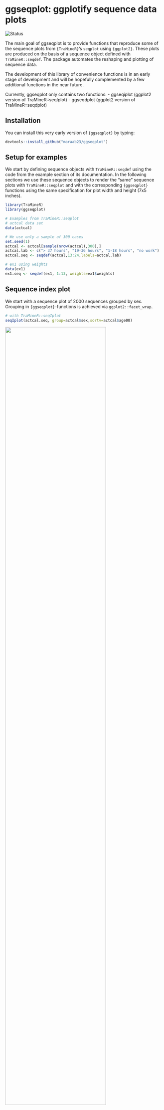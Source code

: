 
<!-- README.md is generated from README.Rmd. Please edit that file -->

# ggseqplot: ggplotify sequence data plots

<!-- badges: start -->

![Status](https://img.shields.io/badge/status-early%20release-yellowgreen)
<!-- badges: end -->

The main goal of ggseqplot is to provide functions that reproduce some
of the sequence plots from `{TraMineR}`’s `seqplot` using `{ggplot2}`.
These plots are produced on the basis of a sequence object defined with
`TraMineR::seqdef`. The package automates the reshaping and plotting of
sequence data.

The development of this library of convenience functions is in an early
stage of development and will be hopefully complemented by a few
additional functions in the near future.

Currently, ggseqplot only contains two functions: - ggseqiplot (ggplot2
version of TraMineR::seqIplot) - ggseqdplot (ggplot2 version of
TraMineR::seqdplot)

## Installation

You can install this very early version of `{ggseqplot}` by typing:

``` r
devtools::install_github("maraab23/ggseqplot")
```

## Setup for examples

We start by defining sequence objects with `TraMineR::seqdef` using the
code from the example section of its documentation. In the following
sections we use these sequence objects to render the “same” sequence
plots with `TraMineR::seqplot` and with the corresponding `{ggseqplot}`
functions using the same specification for plot width and height (7x5
inches).

``` r
library(TraMineR)
library(ggseqplot)

# Examples from TraMineR::seqplot
# actcal data set
data(actcal)

# We use only a sample of 300 cases
set.seed(1)
actcal <- actcal[sample(nrow(actcal),300),]
actcal.lab <- c("> 37 hours", "19-36 hours", "1-18 hours", "no work")
actcal.seq <- seqdef(actcal,13:24,labels=actcal.lab)

# ex1 using weights
data(ex1)
ex1.seq <- seqdef(ex1, 1:13, weights=ex1$weights)
```

## Sequence index plot

We start with a sequence plot of 2000 sequences grouped by sex. Grouping
in `{ggseqplot}`-functions is achieved via `ggplot2::facet_wrap`.

``` r
# with TraMineR::seqIplot
seqIplot(actcal.seq, group=actcal$sex,sortv=actcal$age00)
```

<img src="man/figures/README-seqiplot1-1.png" width="80%" />

You’ll still need to render `README.Rmd` regularly, to keep `README.md`
up-to-date. `devtools::build_readme()` is handy for this. You could also
use GitHub Actions to re-render `README.Rmd` every time you push. An
example workflow can be found here:
<https://github.com/r-lib/actions/tree/v1/examples>.

You can also embed plots, for example:

``` r
# with ggseqplot::ggseqiplot
ggseqiplot(actcal.seq, group=actcal$sex, sortv=actcal$age00)
```

<img src="man/figures/README-ggseqiplot1-1.png" width="80%" />

Note that we recommend to abstain from using regular sequence index
plots rendering more than 300-500 sequences because of the well-known
issue of overplotting. The code above just replicates an example of the
`seqplot` documentation. In real world applications we recommend to
rather render a subsample of sequences or to use relative frequency
index plots.

  

The second example renders sequences of unequal length with missing
state, and weights. The default behavior of `ggseqplot` is identical to
`seqplot`:

1.  If weights have been specified when defining the sequence object
    with `seqdef`, they are automatically used.
2.  If sequences contain missing states they are automatically added to
    the alphabet and will also be plotted.

``` r
# with TraMineR::seqIplot
seqIplot(ex1.seq)
```

<img src="man/figures/README-seqiplot2-1.png" width="80%" />

``` r
# with ggseqplot::ggseqiplot
ggseqiplot(ex1.seq)
```

<img src="man/figures/README-ggseqiplot2-1.png" width="80%" />

Of course, it is possible to change the default behavior using the
well-known arguments of `{TraMineR}`’s `seqplot` function. In the
following example we ignore the weights and at add add borders around
each sequence position:

``` r
# with TraMineR::seqIplot
seqIplot(ex1.seq, weighted = FALSE, border = TRUE)
```

<img src="man/figures/README-seqiplot3-1.png" width="80%" />

``` r
# with ggseqplot::ggseqiplot
ggseqiplot(ex1.seq, weighted = FALSE, border = TRUE)
```

<img src="man/figures/README-ggseqiplot3-1.png" width="80%" />

If you haven’t notice the differences in the aspect ratio used by
`seqplot` and {ggseqplot} it earlier, you probably will have done so
now. Whereas the little boxes are displayed as rectangles in landscape
mode in `{TraMineR}`’s `seqIplot` they appear as rectangles in portrait
mode when using `ggseqiplot`. Within the world of `{ggplot2}` you have
multiple options to mimic the behavior of `seqplot`, for instance by
specifying height and width arguments when saving the figure with
`ggsave`:

``` r
ggsave("test.png", width = 10, height = 4)
```

<img src="man/figures/README-ggseqiplot3b-1.png" width="80%" />

## Sequence distribution plot

In that case, don’t forget to commit and push the resulting figure
files, so they display on GitHub and CRAN.

``` r
# with TraMineR::seqdplot
seqdplot(actcal.seq, group=actcal$sex)
```

<img src="man/figures/README-seqdplot1-1.png" width="80%" />

``` r
# with ggseqplot::ggseqdplot
ggseqdplot(actcal.seq, group=actcal$sex)
```

<img src="man/figures/README-ggseqdplot1-1.png" width="80%" />

## Using functionss of `{ggplot2}` and its friends to adjust figures

Rendering figures using `{ggplot2}` `{ggseqplot}` plots can be easily
manipulated with all the functions that are usually used to adjust the
`{ggplot2}` output. We also can utilize other libraries that were
designed to be used together `{ggplot2}`:

``` r
library(ggplot2)
library(ggthemes)
library(hrbrthemes)

ggseqdplot(actcal.seq) +
  colorspace::scale_fill_discrete_sequential("heat") +
  scale_x_discrete(labels = month.abb) +
  labs(title = "State distribution plot",
       x = "Month") +
  guides(fill=guide_legend(title="Alphabet")) +
  hrbrthemes::theme_ipsum_rc() +
  theme(plot.title = element_text(size = 30, 
                                  margin=margin(0,0,20,0)),
        plot.title.position = "plot")
```

<img src="man/figures/README-ggseqdplot2-1.png" width="80%" />
